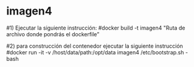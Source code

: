 # imagen4

#1)	Ejecutar la siguiente instrucción:
#docker build -t imagen4 "Ruta de archivo donde pondrás el dockerfile”

#2)	para construcción del contenedor ejecutar la siguiente instrucción
#docker run -it -v /host/data/path:/opt/data imagen4 /etc/bootstrap.sh -bash
